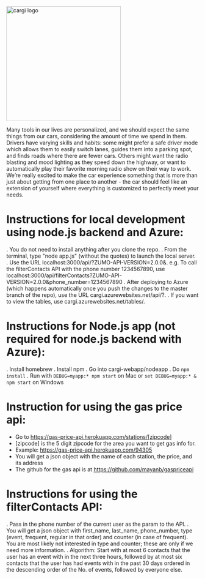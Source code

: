 ﻿<img src="http://i.imgur.com/Tyx3dLj.png" alt="cargi logo" width="300">

Many tools in our lives are personalized, and we should expect the same things from our cars, considering the amount of time we spend in them. Drivers have varying skills and habits: some might prefer a safe driver mode which allows them to easily switch lanes, guides them into a parking spot, and finds roads where there are fewer cars.  Others might want the radio blasting and mood lighting as they speed down the highway, or want to automatically play their favorite morning radio show on their way to work. We’re really excited to make the car experience something that is more than just about getting from one place to another - the car should feel like an extension of yourself where everything is customized to perfectly meet your needs.

# Instructions for local development using node.js backend and Azure:

. You do not need to install anything after you clone the repo. 
. From the terminal, type "node app.js" (without the quotes) to launch the local server. 
. Use the URL localhost:3000/api/<name of the API>?ZUMO-API-VERSION=2.0.0&<additional params>. e.g. To call the filterContacts API with the phone number 1234567890, use localhost:3000/api/filterContacts?ZUMO-API-VERSION=2.0.0&phone_number=1234567890
. After deploying to Azure (which happens automatically once you push the changes to the master branch of the repo), use the URL cargi.azurewebsites.net/api/<name of the API>?<params>. 
. If you want to view the tables, use cargi.azurewebsites.net/tables/<name of the table>.

# Instructions for Node.js app (not required for node.js backend with Azure):

. Install homebrew
. Install npm
. Go into cargi-webapp/nodeapp
. Do `npm install`
. Run with `DEBUG=myapp:* npm start` on Mac or `set DEBUG=myapp:* & npm start` on Windows

# Instruction for using the gas price api:

* Go to https://gas-price-api.herokuapp.com/stations/[zipcode] 
* [zipcode] is the 5 digit zipcode for the area you want to get gas info for. 
* Example: https://gas-price-api.herokuapp.com/94305
* You will get a json object with the name of each station, the price, and its address
* The github for the gas api is at https://github.com/mayanb/gaspriceapi


# Instructions for using the filterContacts API:

. Pass in the phone number of the current user as the param to the API. 
. You will get a json object with first_name, last_name, phone_number, type (event, frequent, regular in that order) and counter (in case of frequent). You are most likely not interested in type and counter; these are only if we need more information. 
. Algorithm: Start with at most 6 contacts that the user has an event with in the next three hours, followed by at most six contacts that the user has had events with in the past 30 days ordered in the descending order of the No. of events, followed by everyone else. 

